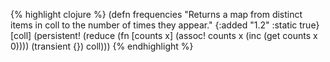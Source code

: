 {% highlight clojure %}
(defn frequencies
  "Returns a map from distinct items in coll to the number of times
  they appear."
  {:added "1.2"
   :static true}
  [coll]
  (persistent!
   (reduce (fn [counts x]
             (assoc! counts x (inc (get counts x 0))))
           (transient {}) coll)))
{% endhighlight %}

